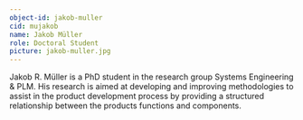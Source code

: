 ```yaml
---
object-id: jakob-muller
cid: mujakob
name: Jakob Müller
role: Doctoral Student
picture: jakob-muller.jpg
---
```


Jakob R. Müller is a PhD student in the research group Systems Engineering & PLM. His research is aimed at developing and improving methodologies to assist in the product development process by providing a structured relationship between the products functions and components.
